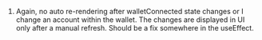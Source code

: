 1. Again, no auto re-rendering after walletConnected state changes or I change an account within the wallet. The changes are displayed in UI only after a manual refresh. Should be a fix somewhere in the useEffect.
